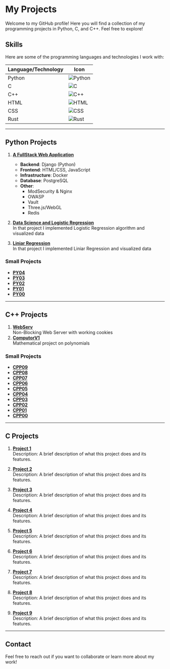 # My Projects

Welcome to my GitHub profile! Here you will find a collection of my programming projects in Python, C, and C++. Feel free to explore!

## Skills

Here are some of the programming languages and technologies I work with:

| Language/Technology | Icon |
|---------------------|------|
| Python              | ![Python](https://img.shields.io/badge/Python-3776AB?style=flat&logo=python&logoColor=white) |
| C                   | ![C](https://img.shields.io/badge/C-00599C?style=flat&logo=c&logoColor=white) |
| C++                 | ![C++](https://img.shields.io/badge/C%2B%2B-00599C?style=flat&logo=c%2B%2B&logoColor=white) |
| HTML                | ![HTML](https://img.shields.io/badge/HTML5-E34F26?style=flat&logo=html5&logoColor=white) |
| CSS                 | ![CSS](https://img.shields.io/badge/CSS3-1572B6?style=flat&logo=css3&logoColor=white) |
| Rust                | ![Rust](https://img.shields.io/badge/Rust-000000?style=flat&logo=rust&logoColor=white) |

---

## Python Projects

1. **[A FullStack Web Application](https://github.com/oBritt/ft_transcendence)**  
   - **Backend**: Django (Python)  
   - **Frontend**: HTML/CSS, JavaScript  
   - **Infrastructure**: Docker  
   - **Database**: PostgreSQL  
   - **Other**:  
     - ModSecurity & Nginx  
     - OWASP  
     - Vault  
     - Three.js/WebGL  
     - Redis

2. **[Data Science and Logistic Regression](https://github.com/oBritt/dslr)**  
   In that project I implemented Logistic Regression algorithm and visualized data

3. **[Liniar Regression](https://github.com/oBritt/linear_regression)**  
   In that project I implemented Liniar Regression and visualized data

### Small Projects
- **[PY04](https://github.com/oBritt/PY04)**
- **[PY03](https://github.com/oBritt/PY03)**
- **[PY02](https://github.com/oBritt/PY02)**
- **[PY01](https://github.com/oBritt/PY01)**
- **[PY00](https://github.com/oBritt/PY00)**

---

## C++ Projects

1. **[WebServ](https://github.com/oBritt/)**  
   Non-Blocking Web Server with working cookies 
2. **[ComputorV1](https://github.com/oBritt/Computor-v1/)**  
   Mathematical project on polynomials

### Small Projects
- **[CPP09](https://github.com/oBritt/CPP09)**
- **[CPP08](https://github.com/oBritt/CPP08)**
- **[CPP07](https://github.com/oBritt/CPP07)**
- **[CPP06](https://github.com/oBritt/CPP06)**
- **[CPP05](https://github.com/oBritt/CPP05)**
- **[CPP04](https://github.com/oBritt/CPP04)**
- **[CPP03](https://github.com/oBritt/CPP03)**
- **[CPP02](https://github.com/oBritt/CPP02)**
- **[CPP01](https://github.com/oBritt/CPP01)**
- **[CPP00](https://github.com/oBritt/CPP00)**

---

## C Projects

1. **[Project 1](https://github.com/yourusername/project1)**  
   Description: A brief description of what this project does and its features.

2. **[Project 2](https://github.com/yourusername/project2)**  
   Description: A brief description of what this project does and its features.

3. **[Project 3](https://github.com/yourusername/project3)**  
   Description: A brief description of what this project does and its features.

4. **[Project 4](https://github.com/yourusername/project4)**  
   Description: A brief description of what this project does and its features.

5. **[Project 5](https://github.com/yourusername/project5)**  
   Description: A brief description of what this project does and its features.

6. **[Project 6](https://github.com/yourusername/project6)**  
   Description: A brief description of what this project does and its features.

7. **[Project 7](https://github.com/yourusername/project7)**  
   Description: A brief description of what this project does and its features.

8. **[Project 8](https://github.com/yourusername/project8)**  
   Description: A brief description of what this project does and its features.

9. **[Project 9](https://github.com/yourusername/project9)**  
   Description: A brief description of what this project does and its features.

---

## Contact
Feel free to reach out if you want to collaborate or learn more about my work!

